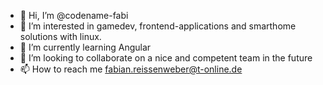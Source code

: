 - 👋 Hi, I’m @codename-fabi
- 👀 I’m interested in gamedev, frontend-applications and smarthome solutions with linux.
- 🌱 I’m currently learning Angular
- 💞️ I’m looking to collaborate on a nice and competent team in the future
- 📫 How to reach me fabian.reissenweber@t-online.de

<!---
codename-fabi/codename-fabi is a ✨ special ✨ repository because its `README.md` (this file) appears on your GitHub profile.
You can click the Preview link to take a look at your changes.
--->
